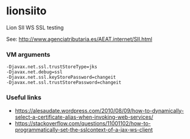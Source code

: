 # lionsiito
Lion SII WS SSL testing

See: http://www.agenciatributaria.es/AEAT.internet/SII.html

### VM arguments
```
-Djavax.net.ssl.trustStoreType=jks 
-Djavax.net.debug=ssl
-Djavax.net.ssl.keyStorePassword=changeit
-Djavax.net.ssl.trustStorePassword=changeit
```


### Useful links

* https://alesaudate.wordpress.com/2010/08/09/how-to-dynamically-select-a-certificate-alias-when-invoking-web-services/
* https://stackoverflow.com/questions/11001102/how-to-programmatically-set-the-sslcontext-of-a-jax-ws-client
